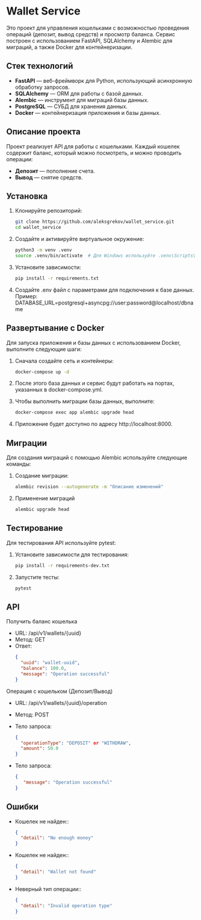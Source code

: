 # Wallet Service

Это проект для управления кошельками с возможностью проведения операций (депозит, вывод средств) и просмотр баланса.
Сервис построен с использованием FastAPI, SQLAlchemy и Alembic для миграций, а также Docker для контейнеризации.

## Стек технологий

- **FastAPI** — веб-фреймворк для Python, использующий асинхронную обработку запросов.
- **SQLAlchemy** — ORM для работы с базой данных.
- **Alembic** — инструмент для миграций базы данных.
- **PostgreSQL** — СУБД для хранения данных.
- **Docker** — контейнеризация приложения и базы данных.

## Описание проекта

Проект реализует API для работы с кошельками. Каждый кошелек содержит баланс, который можно посмотреть, и можно
проводить операции:

- **Депозит** — пополнение счета.
- **Вывод** — снятие средств.

## Установка

1. Клонируйте репозиторий:
   ```bash
   git clone https://github.com/aleksgrekov/wallet_service.git
   cd wallet_service
   ```

2. Создайте и активируйте виртуальное окружение:
   ```bash
   python3 -m venv .venv
   source .venv/bin/activate  # Для Windows используйте .venv\Scripts\activate
   ```

3. Установите зависимости:
   ```bash
   pip install -r requirements.txt
   ```

4. Создайте .env файл с параметрами для подключения к базе данных. Пример:
   DATABASE_URL=postgresql+asyncpg://user:password@localhost/dbname

## Развертывание с Docker

Для запуска приложения и базы данных с использованием Docker, выполните следующие шаги:

1. Сначала создайте сеть и контейнеры:
   ```bash
   docker-compose up -d
   ```

2. После этого база данных и сервис будут работать на портах, указанных в docker-compose.yml.
3. Чтобы выполнить миграции базы данных, выполните:
   ```bash
   docker-compose exec app alembic upgrade head
   ```

4. Приложение будет доступно по адресу http://localhost:8000.

## Миграции

Для создания миграций с помощью Alembic используйте следующие команды:

1. Создание миграции:
   ```bash
   alembic revision --autogenerate -m "Описание изменений"
   ```

2. Применение миграций
   ```bash
   alembic upgrade head
   ```

## Тестирование

Для тестирования API используйте pytest:

1. Установите зависимости для тестирования:
   ```bash
   pip install -r requirements-dev.txt
   ```

2. Запустите тесты:
   ```bash
   pytest
   ```

## API

Получить баланс кошелька

- URL: /api/v1/wallets/{uuid}
- Метод: GET
- Ответ:
   ```json
   {
     "uuid": "wallet-uuid",
     "balance": 100.0,
     "message": "Operation successful"
   }
  ```

Операция с кошельком (Депозит/Вывод)

- URL: /api/v1/wallets/{uuid}/operation
- Метод: POST
- Тело запроса:

   ```json
   {
     "operationType": "DEPOSIT" or "WITHDRAW",
     "amount": 50.0
   }
   ```

- Тело запроса:

   ```json   
   {
      "message": "Operation successful"
   }
   ```

## Ошибки

- Кошелек не найден::
    ```json
    {
      "detail": "No enough money"
    }
    ```
- Кошелек не найден::
    ```json
    {
      "detail": "Wallet not found"
    }
    ```
  
- Неверный тип операции::
    ```json
    {
      "detail": "Invalid operation type"
    }
    ```
